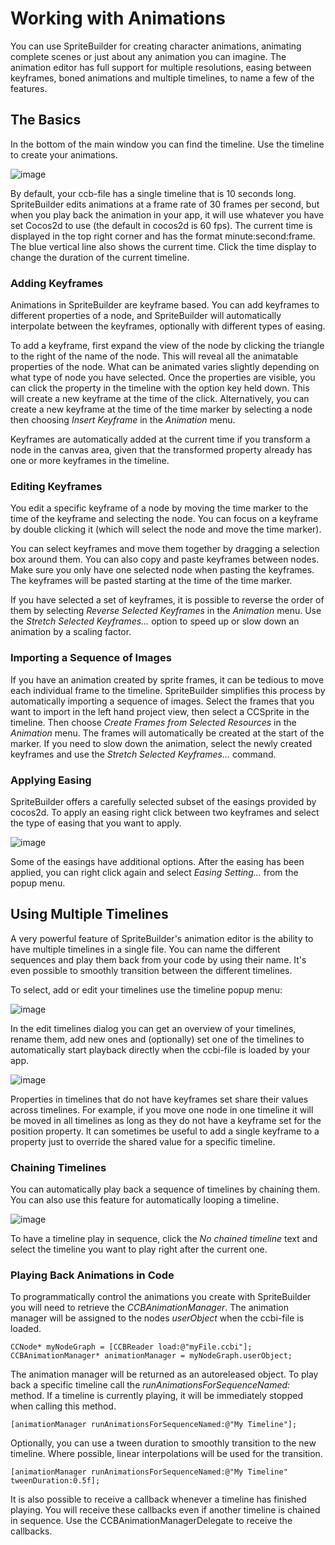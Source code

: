# Working with Animations
You can use SpriteBuilder for creating character animations, animating complete scenes or just about any animation you can imagine. The animation editor has full support for multiple resolutions, easing between keyframes, boned animations and multiple timelines, to name a few of the features.

## The Basics
In the bottom of the main window you can find the timeline. Use the timeline to create your animations.

![image](6-1.png?raw=true)

By default, your ccb-file has a single timeline that is 10 seconds long. SpriteBuilder edits animations at a frame rate of 30 frames per second, but when you play back the animation in your app, it will use whatever you have set Cocos2d to use (the default in cocos2d is 60 fps). The current time is displayed in the top right corner and has the format minute:second:frame. The blue vertical line also shows the current time. Click the time display to change the duration of the current timeline.

### Adding Keyframes
Animations in SpriteBuilder are keyframe based. You can add keyframes to different properties of a node, and SpriteBuilder will automatically interpolate between the keyframes, optionally with different types of easing.

To add a keyframe, first expand the view of the node by clicking the triangle to the right of the name of the node. This will reveal all the animatable properties of the node. What can be animated varies slightly depending on what type of node you have selected. Once the properties are visible, you can click the property in the timeline with the option key held down. This will create a new keyframe at the time of the click. Alternatively, you can create a new keyframe at the time of the time marker by selecting a node then choosing *Insert Keyframe* in the *Animation* menu.

Keyframes are automatically added at the current time if you transform a node in the canvas area, given that the transformed property already has one or more keyframes in the timeline.

### Editing Keyframes
You edit a specific keyframe of a node by moving the time marker to the time of the keyframe and selecting the node. You can focus on a keyframe by double clicking it (which will select the node and move the time marker).

You can select keyframes and move them together by dragging a selection box around them. You can also copy and paste keyframes between nodes. Make sure you only have one selected node when pasting the keyframes. The keyframes will be pasted starting at the time of the time marker.

If you have selected a set of keyframes, it is possible to reverse the order of them by selecting *Reverse Selected Keyframes* in the *Animation* menu. Use the *Stretch Selected Keyframes…* option to speed up or slow down an animation by a scaling factor.

### Importing a Sequence of Images
If you have an animation created by sprite frames, it can be tedious to move each individual frame to the timeline. SpriteBuilder simplifies this process by automatically importing a sequence of images. Select the frames that you want to import in the left hand project view, then select a CCSprite in the timeline. Then choose *Create Frames from Selected Resources* in the *Animation* menu. The frames will automatically be created at the start of the marker. If you need to slow down the animation, select the newly created keyframes and use the *Stretch Selected Keyframes…* command.

### Applying Easing
SpriteBuilder offers a carefully selected subset of the easings provided by cocos2d. To apply an easing right click between two keyframes and select the type of easing that you want to apply.

![image](6-2.png?raw=true)

Some of the easings have additional options. After the easing has been applied, you can right click again and select *Easing Setting…* from the popup menu.

## Using Multiple Timelines
A very powerful feature of SpriteBuilder's animation editor is the ability to have multiple timelines in a single file. You can name the different sequences and play them back from your code by using their name. It's even possible to smoothly transition between the different timelines.

To select, add or edit your timelines use the timeline popup menu:

![image](6-3.png?raw=true)

In the edit timelines dialog you can get an overview of your timelines, rename them, add new ones and (optionally) set one of the timelines to automatically start playback directly when the ccbi-file is loaded by your app.

![image](6-4.png?raw=true)

Properties in timelines that do not have keyframes set share their values across timelines. For example, if you move one node in one timeline it will be moved in all timelines as long as they do not have a keyframe set for the position property. It can sometimes be useful to add a single keyframe to a property just to override the shared value for a specific timeline.

### Chaining Timelines
You can automatically play back a sequence of timelines by chaining them. You can also use this feature for automatically looping a timeline.

![image](6-5.png?raw=true)

To have a timeline play in sequence, click the *No chained timeline* text and select the timeline you want to play right after the current one.

### Playing Back Animations in Code
To programmatically control the animations you create with SpriteBuilder you will need to retrieve the *CCBAnimationManager*. The animation manager will be assigned to the nodes *userObject* when the ccbi-file is loaded.

    CCNode* myNodeGraph = [CCBReader load:@"myFile.ccbi"];
    CCBAnimationManager* animationManager = myNodeGraph.userObject;

The animation manager will be returned as an autoreleased object. To play back a specific timeline call the *runAnimationsForSequenceNamed:* method. If a timeline is currently playing, it will be immediately stopped when calling this method.

    [animationManager runAnimationsForSequenceNamed:@"My Timeline"];

Optionally, you can use a tween duration to smoothly transition to the new timeline. Where possible, linear interpolations will be used for the transition.

    [animationManager runAnimationsForSequenceNamed:@"My Timeline" tweenDuration:0.5f];

It is also possible to receive a callback whenever a timeline has finished playing. You will receive these callbacks even if another timeline is chained in sequence. Use the CCBAnimationManagerDelegate to receive the callbacks.
